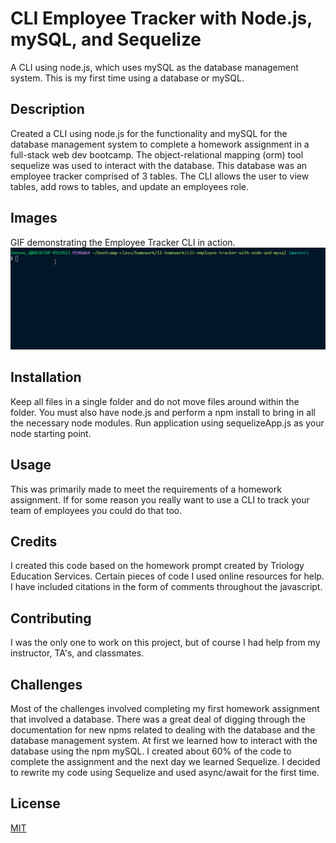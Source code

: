 # CLI Employee Tracker with Node.js, mySQL, and Sequelize
A CLI using node.js, which uses mySQL as the database management system. This is my first time using a database or mySQL.

## Description 
Created a CLI using node.js for the functionality and mySQL for the database management system to complete a homework assignment in a full-stack web dev bootcamp. The object-relational mapping (orm) tool sequelize was used to interact with the database. This database was an employee tracker comprised of 3 tables. The CLI allows the user to view tables, add rows to tables, and update an employees role.

## Images
GIF demonstrating the Employee Tracker CLI in action.
![animation of Employee Tracker CLI being used](./images/employee_tracker_in_action.gif)

## Installation 
Keep all files in a single folder and do not move files around within the folder. You must also have node.js and perform a npm install to bring in all the necessary node modules. Run application using sequelizeApp.js as your node starting point.

## Usage 
This was primarily made to meet the requirements of a homework assignment. If for some reason you really want to use a CLI to track your team of employees you could do that too.

## Credits 
I created this code based on the homework prompt created by Triology Education Services. Certain pieces of code I used online resources for help. I have included citations in the form of comments throughout the javascript.

## Contributing 
I was the only one to work on this project, but of course I had help from my instructor, TA's, and classmates.

## Challenges
Most of the challenges involved completing my first homework assignment that involved a database. There was a great deal of digging through the documentation for new npms related to dealing with the database and the database management system. At first we learned how to interact with the database using the npm mySQL. I created about 60% of the code to complete the assignment and the next day we learned Sequelize. I decided to rewrite my code using Sequelize and used async/await for the first time. 

## License
[MIT](https://choosealicense.com/licenses/mit/)
